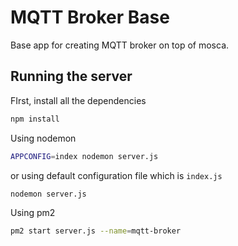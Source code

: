 MQTT Broker Base
====================

Base app for creating MQTT broker on top of mosca.

## Running the server

FIrst, install all the dependencies
```sh
npm install
```

Using nodemon
```sh
APPCONFIG=index nodemon server.js
```

or using default configuration file which is `index.js`
```sh
nodemon server.js
```

Using pm2

```sh
pm2 start server.js --name=mqtt-broker
```
